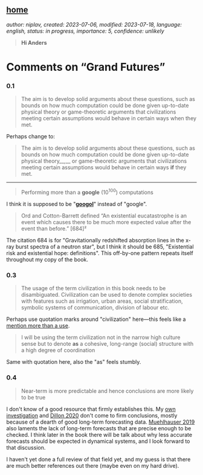 [home](./index.md)
------------------

*author: niplav, created: 2023-07-06, modified: 2023-07-18, language: english, status: in progress, importance: 5, confidence: unlikely*

> __Hi Anders__

Comments on “Grand Futures”
============================

### 0.1

> The aim is to develop solid arguments about these
questions, such as bounds on how much computation could be done
given up-to-date physical theory or game-theoretic arguments
that civilizations meeting certain assumptions would behave in
certain ways when they met.

Perhaps change to:

> The aim is to develop solid arguments about these questions, such as
bounds on how much computation could be done given up-to-date physical
theory__,__ or game-theoretic arguments that civilizations meeting
certain assumptions would behave in certain ways __if__ they met.

---

> Performing more than a __google__ (10<sup>100</sup>) computations

I think it is supposed to be
"__[googol](https://en.wikipedia.org/wiki/Googol)__" instead of "google".

> Ord and Cotton-Barrett defined “An existential eucatastrophe is an
event which causes there to be much more expected value after the event
than before.” [684]²

The citation 684 is for "Gravitationally redshifted absorption lines in
the x-ray burst spectra of a neutron star", but I think it should be 685,
"Existential risk and existential hope: definitions". This off-by-one
pattern repeats itself throughout my copy of the book.

### 0.3

> The usage of the term civilization in this book needs to be
disambiguated.  Civilization can be used to denote complex societies
with features such as irrigation, urban areas, social stratification,
symbolic systems of communication, division of labour etc.

Perhaps use quotation marks around "civilization"
here—this feels like a [mention more than a
use](https://en.wikipedia.org/wiki/Use—mention_distinction).

> I will be using the term civilization not in the narrow high culture
sense but to denote __as__ a cohesive, long-range (social) structure
with a high degree of coordination

Same with quotation here, also the "as" feels stumbly.

### 0.4

> Near-term is more predictable and hence conclusions are more likely
to be true

I don't know of a good resource that firmly establishes this. My
[own investigation](./range_and_forecasting_accuracy.html) and [Dillon
2020](https://rethinkpriorities.org/publications/data-on-forecasting-accuracy-across-different-time-horizons)
don't come to firm conclusions, mostly because of
a dearth of good long-term forecasting data. [Muehlhauser
2019](https://www.openphilanthropy.org/blog/how-feasible-long-range-forecasting)
also laments the lack of long-term forecasts that are precise enough to
be checked. I think later in the book there will be talk about why less
accurate forecasts should be expected in dynamical systems, and I look
forward to that discussion.

I haven't yet done a full review of that field yet, and my guess is that
there are much better references out there (maybe even on my hard drive).
